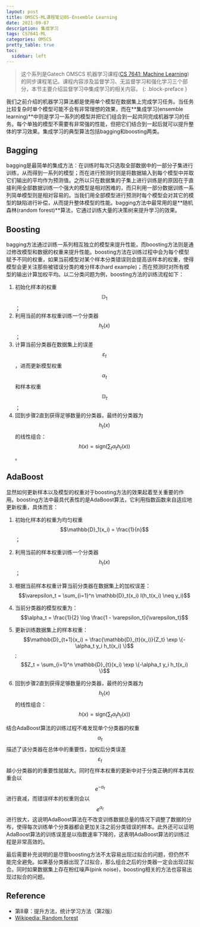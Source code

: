 ```yaml
---
layout: post
title: OMSCS-ML课程笔记05-Ensemble Learning
date: 2021-09-07
description: 集成学习
tags: CS7641-ML
categories: OMSCS
pretty_table: true
toc:
  sidebar: left
---
```



> 这个系列是Gatech OMSCS 机器学习课程([CS 7641: Machine Learning](https://omscs.gatech.edu/cs-7641-machine-learning))的同步课程笔记。课程内容涉及监督学习、无监督学习和强化学习三个部分，本节主要介绍监督学习中集成学习的相关内容。
{: .block-preface }


我们之前介绍的机器学习算法都是使用单个模型在数据集上完成学习任务。当任务比较复杂时单个模型可能不会有非常理想的效果，而在**集成学习(ensemble learning)**中则是学习一系列的模型并把它们组合到一起共同完成机器学习的任务。每个单独的模型不需要有非常强的性能，但把它们结合到一起后就可以提升整体的学习效果。集成学习的典型算法包括bagging和boosting两类。

## Bagging

bagging是最简单的集成方法：在训练时每次只选取全部数据中的一部分子集进行训练，从而得到一系列的模型；而在进行预测时则是将数据输入到每个模型中并取它们输出的平均作为预测值。之所以只在数据集的子集上进行训练是的原因在于直接利用全部数据训练一个强大的模型是相对困难的，而只利用一部分数据训练一系列简单模型则是相对容易的。当我们用全部模型进行预测时每个模型会对其它的模型的缺陷进行补偿，从而提升整体模型的性能。bagging方法中最常用的是**随机森林(random forest)**算法，它通过训练大量的决策树来提升学习的效果。

## Boosting

bagging方法通过训练一系列相互独立的模型来提升性能，而boosting方法则是通过修改模型和数据的权重来提升性能。boosting方法在训练过程中会为每个模型赋予不同的权重，如果当前模型对某个样本分类错误则会提高该样本的权重，使得模型会更关注那些被错误分类的难分样本(hard example)；而在预测时对所有模型的输出计算加权平均。以二分类问题为例，boosting方法的训练流程如下：

1. 初始化样本的权重$$\mathbb{D}_1$$；
2. 利用当前的样本权重训练一个分类器$$h_t(x)$$；
3. 计算当前分类器在数据集上的误差$$\varepsilon_t$$，进而更新模型权重$$\alpha_t$$和样本权重$$\mathbb{D}_t$$；
4. 回到步骤2直到获得足够数量的分类器，最终的分类器为$$h_t(x)$$的线性组合：$$h(x) = \text{sign} \big( \sum_t \alpha_t h_t(x) \big)$$。

## AdaBoost

显然如何更新样本以及模型的权重对于boosting方法的效果起着至关重要的作用。boosting方法中最具代表性的是AdaBoost算法，它利用指数函数来自适应地更新权重，具体而言：

1. 初始化样本的权重为均匀权重$$\mathbb{D}_1(x_i) = \frac{1}{n}$$；
2. 利用当前的样本权重训练一个分类器$$h_t(x)$$；
3. 根据当前样本权重计算当前分类器在数据集上的加权误差：$$\varepsilon_t = \sum_{i=1}^n \mathbb{D}_t(x_i) I(h_t(x_i) \neq y_i)$$

4. 当前分类器的模型权重为：$$\alpha_t = \frac{1}{2} \log \frac{1 - \varepsilon_t}{\varepsilon_t}$$

5. 更新训练数据集上的样本权重：$$\mathbb{D}_{t+1}(x_i) = \frac{\mathbb{D}_{t}(x_i)}{Z_t} \exp \{-\alpha_t y_i h_t(x_i) \}$$; $$Z_t = \sum_{i=1}^n \mathbb{D}_{t}(x_i) \exp \{-\alpha_t y_i h_t(x_i) \}$$

6. 回到步骤2直到获得足够数量的分类器，最终的分类器为$$h_t(x)$$的线性组合：$$h(x) = \text{sign} \big( \sum_t \alpha_t h_t(x) \big)$$

结合AdaBoost算法的训练过程不难发现单个分类器的权重$$\alpha_t$$描述了该分类器在总体中的重要性，加权后分类误差$$\varepsilon_t$$越小分类器的的重要性就越大。同时在样本权重的更新中对于分类正确的样本其权重会以$$e^{-\alpha_t}$$进行衰减，而错误样本的权重则会以$$e^{\alpha_t}$$进行放大，这说明AdaBoost算法在不改变训练数据总量的情况下调整了数据的分布，使得每次训练单个分类器都会更加关注之前分类错误的样本。此外还可以证明AdaBoost算法的训练误差是以指数速率下降的，这表明AdaBoost算法的训练过程是非常高效的。

最后需要补充说明的是尽管boosting方法不太容易出现过拟合的问题，但仍然不能完全避免。如果基分类器出现了过拟合，那么组合之后的分类器一定会出现过拟合。同时如果数据集上存在粉红噪声(pink noise)，boosting相关的方法也容易出现过拟合的问题。

## Reference

- 第8章：提升方法，统计学习方法（第2版）
- [Wikipedia: Random forest](https://en.wikipedia.org/wiki/Random_forest)